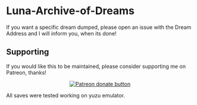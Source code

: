 # Luna-Archive-of-Dreams

If you want a specific dream dumped, please open an issue with the Dream Address and I will inform you, when its done!

## Supporting

If you would like this to be maintained, please consider supporting me on Patreon, thanks!

<p align="center">
<a href="https://www.patreon.com/Ixarus"><img src="https://c5.patreon.com/external/logo/become_a_patron_button.png" alt="Patreon donate button" /> </a>
</p>

All saves were tested working on yuzu emulator.
